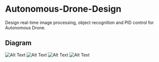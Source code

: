# Autonomous-Drone-Design
Design real-time image processing, object recognition and PID control for Autonomous Drone.

Diagram
----------
![Alt Text](https://github.com/ISKU/Autonomous-Drone-Design/blob/master/Test/Block%20Diagram/Feature%20Detection.png)
![Alt Text](https://github.com/ISKU/Autonomous-Drone-Design/blob/master/Test/Block%20Diagram/Feature%20Score.png)
![Alt Text](https://github.com/ISKU/Autonomous-Drone-Design/blob/master/Test/Block%20Diagram/Non-maximal%20supression.png)
![Alt Text](https://github.com/ISKU/Autonomous-Drone-Design/blob/master/Test/Block%20Diagram/SAD%20Matching.png)
<br>

